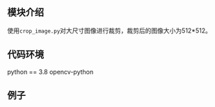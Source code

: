 ## 模块介绍
  使用```crop_image.py```对大尺寸图像进行裁剪，裁剪后的图像大小为512*512。

## 代码环境
  python == 3.8
  opencv-python
  
## 例子
  
